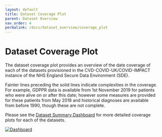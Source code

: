 ```yaml
---
layout: default
title: Dataset Coverage Plot
parent: Dataset Overview
nav_order: 4
permalink: /docs/dataset_overview/coverage_plot
---
```


# Dataset Coverage Plot

The dataset coverage plot provides an overview of the date coverage of each of the datasets provisioned in the CVD-COVID-UK/COVID-IMPACT instance of the NHS England Secure Data Environment (SDE). 

Fainter lines preceding the solid lines indicate complexities in the coverage. For example, GDPPR data is available from 1st November 2019 for patients who were alive on or after this date; however some measures are provided for these patients from May 2018 and historical diagnoses are available from before 1990, though these are not complete. 

Please see the <a href="https://bhfdatasciencecentre.org/dashboard/" target="_blank">Dataset Summary Dashboard</a> for more detailed coverage plots for each of the datasets.


<a href="https://bhfdsc.github.io/documentation/assets/images/dataset_coverage_plot.png" target="_blank">
  <img src="https://bhfdsc.github.io/documentation/assets/images/dataset_coverage_plot.png" alt="Dashboard">
</a>
